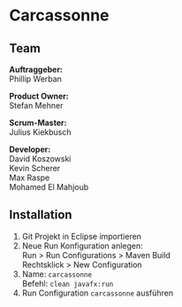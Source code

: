 # Carcassonne

## Team

**Auftraggeber:**  
Phillip Werban

**Product Owner:**  
Stefan Mehner

**Scrum-Master:**  
Julius Kiekbusch

**Developer:**  
David Koszowski  
Kevin Scherer  
Max Raspe  
Mohamed El Mahjoub

## Installation

1. Git Projekt in Eclipse importieren
2. Neue Run Konfiguration anlegen:  
Run > Run Configurations > Maven Build  
Rechtsklick > New Configuration
3. Name: `carcassonne`  
Befehl: `clean javafx:run`
4. Run Configuration `carcassonne` ausführen
